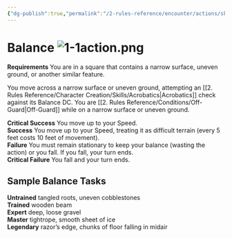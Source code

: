 ```yaml
---
{"dg-publish":true,"permalink":"/2-rules-reference/encounter/actions/skill-actions/balance/","noteIcon":""}
---
```


# Balance ![1-1action.png](/img/user/x.%20Assets/Formatting/Pf2e%20Icons/1-1action.png)

**Requirements** You are in a square that contains a narrow surface, uneven ground, or another similar feature.

You move across a narrow surface or uneven ground, attempting an [[2. Rules Reference/Character Creation/Skills/Acrobatics\|Acrobatics]] check against its Balance DC. You are [[2. Rules Reference/Conditions/Off-Guard\|Off-Guard]] while on a narrow surface or uneven ground.

**Critical Success** You move up to your Speed.  
**Success** You move up to your Speed, treating it as difficult terrain (every 5 feet costs 10 feet of movement).  
**Failure** You must remain stationary to keep your balance (wasting the action) or you fall. If you fall, your turn ends.  
**Critical Failure** You fall and your turn ends.

## Sample Balance Tasks

**Untrained** tangled roots, uneven cobblestones  
**Trained** wooden beam  
**Expert** deep, loose gravel  
**Master** tightrope, smooth sheet of ice  
**Legendary** razor’s edge, chunks of floor falling in midair
